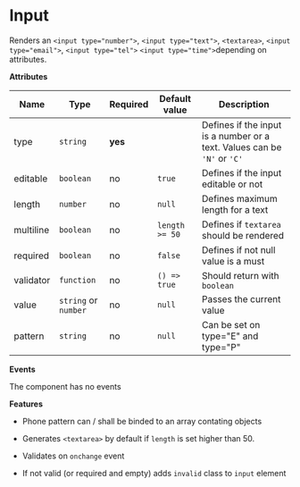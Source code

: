 # Input



Renders an `<input type="number">`, `<input type="text">`,  `<textarea>`, `<input type="email">`, `<input type="tel">` `<input type="time">`depending on attributes.



**Attributes**



| Name      | Type                 | Required | Default value       | Description                                                              |
|-----------|----------------------|----------|----------------------|--------------------------------------------------------------------------|
| type      | `string`             | **yes**  |                      | Defines if the input is a number or a text. Values can be `'N'` or `'C'` |
| editable  | `boolean`            | no       | `true`               | Defines if the input editable or not                                     |
| length    | `number`             | no       | `null`               | Defines maximum length for a text                                        |
| multiline | `boolean`            | no       | `length >= 50`       | Defines if `textarea` should be rendered                                 |
| required  | `boolean`            | no       | `false`              | Defines if not null value is a must                                      |
| validator | `function`           | no       | `() => true`         | Should return with `boolean`                                             |
| value     | `string` or `number` | no       | `null`               | Passes the current value                                                 |
| pattern   | `string`               | no       | `null`               |Can be set on type="E" and type="P"                                      |

**Events**



The component has no events



**Features**


- Phone pattern can / shall be binded to an array contating objects
- Generates `<textarea>` by default if `length` is set higher than 50.

- Validates on `onchange` event

- If not valid (or required and empty) adds `invalid` class to `input` element
